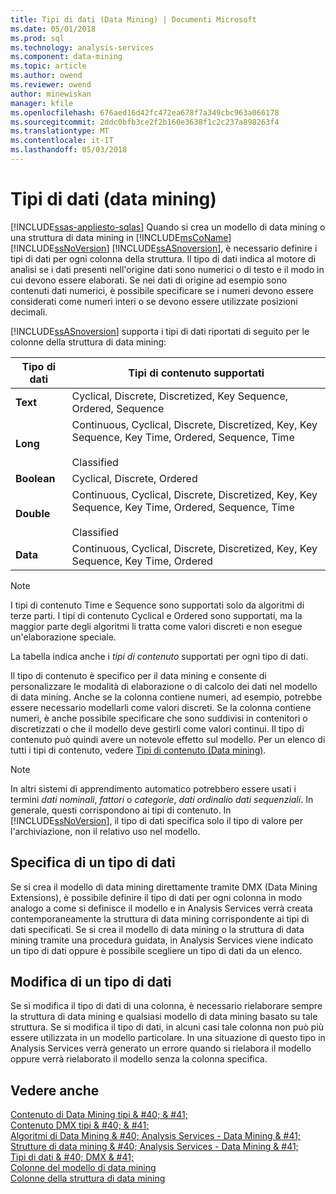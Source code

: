 ```yaml
---
title: Tipi di dati (Data Mining) | Documenti Microsoft
ms.date: 05/01/2018
ms.prod: sql
ms.technology: analysis-services
ms.component: data-mining
ms.topic: article
ms.author: owend
ms.reviewer: owend
author: minewiskan
manager: kfile
ms.openlocfilehash: 676aed16d42fc472ea678f7a349cbc963a066178
ms.sourcegitcommit: 2ddc0bfb3ce2f2b160e3638f1c2c237a898263f4
ms.translationtype: MT
ms.contentlocale: it-IT
ms.lasthandoff: 05/03/2018
---
```

# <a name="data-types-data-mining"></a>Tipi di dati (data mining)
[!INCLUDE[ssas-appliesto-sqlas](../../includes/ssas-appliesto-sqlas.md)]
  Quando si crea un modello di data mining o una struttura di data mining in [!INCLUDE[msCoName](../../includes/msconame-md.md)] [!INCLUDE[ssNoVersion](../../includes/ssnoversion-md.md)] [!INCLUDE[ssASnoversion](../../includes/ssasnoversion-md.md)], è necessario definire i tipi di dati per ogni colonna della struttura. Il tipo di dati indica al motore di analisi se i dati presenti nell'origine dati sono numerici o di testo e il modo in cui devono essere elaborati. Se nei dati di origine ad esempio sono contenuti dati numerici, è possibile specificare se i numeri devono essere considerati come numeri interi o se devono essere utilizzate posizioni decimali.  
  
 [!INCLUDE[ssASnoversion](../../includes/ssasnoversion-md.md)] supporta i tipi di dati riportati di seguito per le colonne della struttura di data mining:  
  
|Tipo di dati|Tipi di contenuto supportati|  
|---------------|-----------------------------|  
|**Text**|Cyclical, Discrete, Discretized, Key Sequence, Ordered, Sequence|  
|**Long**|Continuous, Cyclical, Discrete, Discretized, Key, Key Sequence, Key Time, Ordered, Sequence, Time<br /><br /> Classified|  
|**Boolean**|Cyclical, Discrete, Ordered|  
|**Double**|Continuous, Cyclical, Discrete, Discretized, Key, Key Sequence, Key Time, Ordered, Sequence, Time<br /><br /> Classified|  
|**Data**|Continuous, Cyclical, Discrete, Discretized, Key, Key Sequence, Key Time, Ordered|  
  
> [!NOTE]  
>  I tipi di contenuto Time e Sequence sono supportati solo da algoritmi di terze parti. I tipi di contenuto Cyclical e Ordered sono supportati, ma la maggior parte degli algoritmi li tratta come valori discreti e non esegue un'elaborazione speciale.  
  
 La tabella indica anche i *tipi di contenuto* supportati per ogni tipo di dati.  
  
 Il tipo di contenuto è specifico per il data mining e consente di personalizzare le modalità di elaborazione o di calcolo dei dati nel modello di data mining. Anche se la colonna contiene numeri, ad esempio, potrebbe essere necessario modellarli come valori discreti. Se la colonna contiene numeri, è anche possibile specificare che sono suddivisi in contenitori o discretizzati o che il modello deve gestirli come valori continui. Il tipo di contenuto può quindi avere un notevole effetto sul modello. Per un elenco di tutti i tipi di contenuto, vedere [Tipi di contenuto &#40;Data mining&#41;](../../analysis-services/data-mining/content-types-data-mining.md).  
  
> [!NOTE]  
>  In altri sistemi di apprendimento automatico potrebbero essere usati i termini *dati nominali*, *fattori* o *categorie*, *dati ordinali*o *dati sequenziali*. In generale, questi corrispondono ai tipi di contenuto. In [!INCLUDE[ssNoVersion](../../includes/ssnoversion-md.md)], il tipo di dati specifica solo il tipo di valore per l'archiviazione, non il relativo uso nel modello.  
  
## <a name="specifying-a-data-type"></a>Specifica di un tipo di dati  
 Se si crea il modello di data mining direttamente tramite DMX (Data Mining Extensions), è possibile definire il tipo di dati per ogni colonna in modo analogo a come si definisce il modello e in Analysis Services verrà creata contemporaneamente la struttura di data mining corrispondente ai tipi di dati specificati. Se si crea il modello di data mining o la struttura di data mining tramite una procedura guidata, in Analysis Services viene indicato un tipo di dati oppure è possibile scegliere un tipo di dati da un elenco.  
  
## <a name="changing-a-data-type"></a>Modifica di un tipo di dati  
 Se si modifica il tipo di dati di una colonna, è necessario rielaborare sempre la struttura di data mining e qualsiasi modello di data mining basato su tale struttura. Se si modifica il tipo di dati, in alcuni casi tale colonna non può più essere utilizzata in un modello particolare. In una situazione di questo tipo in Analysis Services verrà generato un errore quando si rielabora il modello oppure verrà rielaborato il modello senza la colonna specifica.  
  
## <a name="see-also"></a>Vedere anche  
 [Contenuto di Data Mining tipi & #40; & #41;](../../analysis-services/data-mining/content-types-data-mining.md)   
 [Contenuto DMX tipi & #40; & #41;](../../dmx/content-types-dmx.md)   
 [Algoritmi di Data Mining & #40; Analysis Services - Data Mining & #41;](../../analysis-services/data-mining/data-mining-algorithms-analysis-services-data-mining.md)   
 [Strutture di data mining & #40; Analysis Services - Data Mining & #41;](../../analysis-services/data-mining/mining-structures-analysis-services-data-mining.md)   
 [Tipi di dati & #40; DMX & #41;](../../dmx/data-types-dmx.md)   
 [Colonne del modello di data mining](../../analysis-services/data-mining/mining-model-columns.md)   
 [Colonne della struttura di data mining](../../analysis-services/data-mining/mining-structure-columns.md)  
  
  
